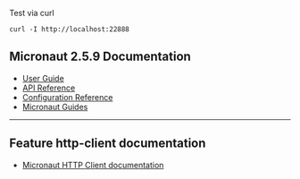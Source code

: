 Test via curl

`curl -I http://localhost:22888`



## Micronaut 2.5.9 Documentation

- [User Guide](https://docs.micronaut.io/2.5.9/guide/index.html)
- [API Reference](https://docs.micronaut.io/2.5.9/api/index.html)
- [Configuration Reference](https://docs.micronaut.io/2.5.9/guide/configurationreference.html)
- [Micronaut Guides](https://guides.micronaut.io/index.html)
---

## Feature http-client documentation

- [Micronaut HTTP Client documentation](https://docs.micronaut.io/latest/guide/index.html#httpClient)

